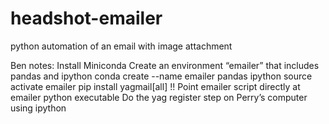 # headshot-emailer
python automation of an email with image attachment

Ben notes:
Install Miniconda
Create an environment “emailer” that includes pandas and ipython
conda create --name emailer pandas ipython
source activate emailer
pip install yagmail[all]
!! Point emailer script directly at emailer python executable
Do the yag register step on Perry’s computer using ipython
